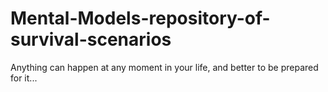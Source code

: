 # Mental-Models-repository-of-survival-scenarios
Anything can happen at any moment in your life, and better to be prepared for it...
